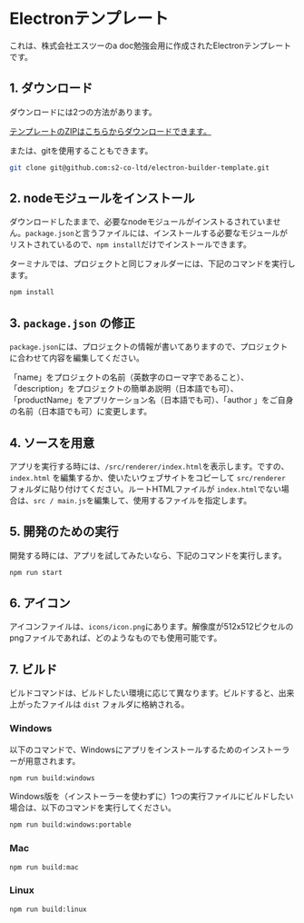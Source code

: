 # Electronテンプレート

これは、株式会社エスツーのa doc勉強会用に作成されたElectronテンプレートです。

## 1. ダウンロード

ダウンロードには2つの方法があります。

[テンプレートのZIPはこちらからダウンロードできます。](https://github.com/s2-co-ltd/benkyoukai/raw/main/downloads/session_2_electron_electron_template.zip)

または、gitを使用することもできます。

```bash
git clone git@github.com:s2-co-ltd/electron-builder-template.git
```

## 2. nodeモジュールをインストール

ダウンロードしたままで、必要なnodeモジュールがインストるされていません。`package.json`と言うファイルには、インストールする必要なモジュールがリストされているので、`npm install`だけでインストールできます。

ターミナルでは、プロジェクトと同じフォルダーには、下記のコマンドを実行します。
```bash
npm install
```

## 3. `package.json` の修正

`package.json`には、プロジェクトの情報が書いてありますので、プロジェクトに合わせて内容を編集してください。

「name」をプロジェクトの名前（英数字のローマ字であること）、「description」をプロジェクトの簡単あ説明（日本語でも可）、「productName」をアプリケーション名（日本語でも可）、「author 」をご自身の名前（日本語でも可）に変更します。

## 4. ソースを用意

アプリを実行する時には、`/src/renderer/index.html`を表示します。ですの、`index.html` を編集するか、使いたいウェブサイトをコピーして `src/renderer` フォルダに貼り付けてください。ルートHTMLファイルが `index.html`でない場合は、`src / main.js`を編集して、使用するファイルを指定します。

## 5. 開発のための実行

開発する時には、アプリを試してみたいなら、下記のコマンドを実行します。

```bash
npm run start
```

## 6. アイコン

アイコンファイルは、`icons/icon.png`にあります。解像度が512x512ピクセルのpngファイルであれば、どのようなものでも使用可能です。

## 7. ビルド

ビルドコマンドは、ビルドしたい環境に応じて異なります。ビルドすると、出来上がったファイルは `dist` フォルダに格納される。

### Windows

以下のコマンドで、Windowsにアプリをインストールするためのインストーラーが用意されます。

```bash
npm run build:windows
```

Windows版を（インストーラーを使わずに）1つの実行ファイルにビルドしたい場合は、以下のコマンドを実行してください。

```bash
npm run build:windows:portable
```

### Mac

```bash
npm run build:mac
```

### Linux

```bash
npm run build:linux
```
